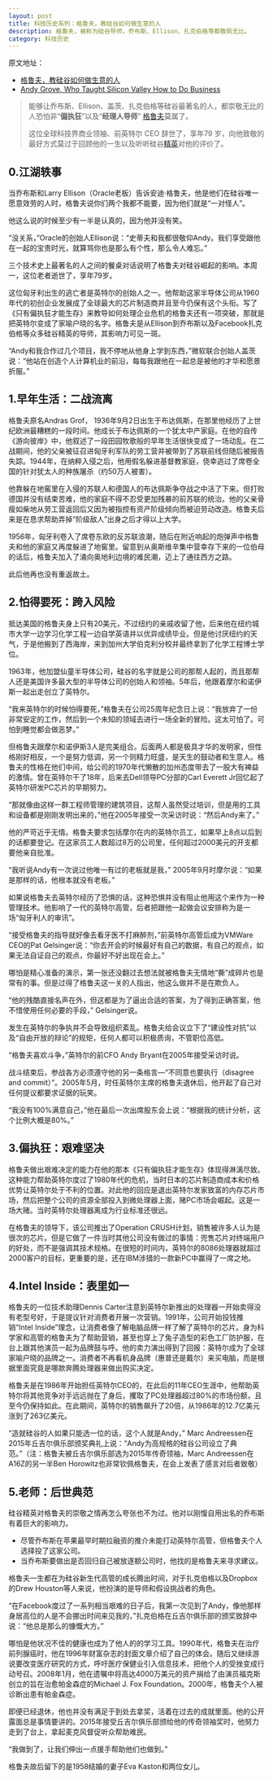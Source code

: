 ```yaml
---
layout: post
title: 科技历史系列：格鲁夫，教硅谷如何做生意的人
description: 格鲁夫，被称为硅谷导师，乔布斯、Ellison、扎克伯格等都敬佩无比。
category: 科技历史 
---
```


原文地址：

* [格鲁夫，教硅谷如何做生意的人]
* [Andy Grove, Who Taught Silicon Valley How to Do Business]

> 能够让乔布斯、Ellison、盖茨、扎克伯格等硅谷最著名的人，都崇敬无比的人恐怕非“**偏执狂**”以及“**经理人导师**” [格鲁夫][Andrew Grove]莫属了。
> 
> 这位全球科技界商业领袖、前英特尔 CEO 辞世了，享年79 岁，向他致敬的最好方式莫过于回顾他的一生以及听听硅谷[精英][Andy Grove, Who Taught Silicon Valley How to Do Business]对他的评价了。

## 0.江湖轶事

当乔布斯和Larry Ellison（Oracle老板）告诉安迪·格鲁夫，他是他们在硅谷唯一愿意效劳的人时，格鲁夫说你们两个我都不能要，因为他们就是“一对怪人”。

他这么说的时候至少有一半是认真的，因为他并没有笑。

“没关系，”Oracle的创始人Ellison说：“史蒂夫和我都很敬仰Andy。我们享受跟他在一起的宝贵时光，就算骂你也是那么有个性，那么令人难忘。”

三个技术史上最著名的人之间的餐桌对话说明了格鲁夫对硅谷崛起的影响。本周一，这位老者逝世了，享年79岁。

这位匈牙利出生的逃亡者是英特尔的创始人之一。他帮助这家半导体公司从1960年代的初创企业发展成了全球最大的芯片制造商并且至今仍保有这个头衔。写了《只有偏执狂才能生存》来教导如何处理企业危机的格鲁夫还有一项突破，那就是把英特尔变成了家喻户晓的名字。格鲁夫是从Ellison到乔布斯以及Facebook扎克伯格等众多硅谷精英的导师，其影响力可见一斑。

“Andy和我合作过几个项目，我不停地从他身上学到东西，”微软联合创始人盖茨说：“他站在创造个人计算机业的前沿，每每我跟他在一起总是被他的才华和愿景折服。”

## 1.早年生活：二战流离

格鲁夫原名Andras Grof， 1936年9月2日出生于布达佩斯，在那里他经历了上世纪欧洲最糟糕的一段时间。他成长于布达佩斯的一个犹太中产家庭。在他的自传《游向彼岸》中，他叙述了一段田园牧歌般的早年生活很快变成了一场动乱。在二战期间，他的父亲被征召进匈牙利军队的劳工营并被带到了苏联前线但随后被报告失踪。1944年，在纳粹入侵之后，他用假名躲进基督教家庭，侥幸逃过了席卷全国的针对犹太人的种族屠杀（约50万人被害）。

他靠躲在地窖里在入侵的苏联人和德国人的布达佩斯争夺战之中活了下来。但打败德国并没有结束苦难，他的家庭不得不忍受更加残暴的前苏联的统治。他的父亲骨瘦如柴地从劳工营返回后又因为被指控有资产阶级倾向而被迫劳动改造。格鲁夫后来是在恳求帮助弄掉“阶级敌人”出身之后才得以上大学。

1956年，匈牙利卷入了席卷东欧的反苏联浪潮，随后在附近响起的炮弹声中格鲁夫和他的家庭又再度躲进了地窖里。留意到从奥斯维辛集中营幸存下来的一位伯母的话后，格鲁夫加入了涌向奥地利边境的难民潮，迈上了通往西方之路。

此后他再也没有重返故土。

## 2.怕得要死：跨入风险

抵达美国的格鲁夫身上只有20美元，不过纽约的亲戚收留了他，后来他在纽约城市大学一边学习化学工程一边自学英语并以优异成绩毕业。但是他讨厌纽约的天气，于是他搬到了西海岸，来到加州大学伯克利分校并最终拿到了化学工程博士学位。

1963年，他加盟仙童半导体公司，硅谷的名字就是公司的那帮人起的，而且那帮人还是美国许多最大型的半导体公司的创始人和领袖。5年后，他跟着摩尔和诺伊斯一起出走创立了英特尔。

“我来英特尔的时候怕得要死，”格鲁夫在公司25周年纪念日上说：“我放弃了一份非常安定的工作，然后到一个未知的领域去进行一场全新的冒险。这太可怕了。可怕到睡觉都会做恶梦。”

但格鲁夫跟摩尔和诺伊斯3人是完美组合。后面两人都是极具才华的发明家，但性格刚好相反，一个是努力低调，另一个则精力旺盛，是天生的鼓动者和生意人。格鲁夫的性格在他们中间，给公司的1970年代懒散的加州态度带去了一股大有裨益的激情。曾在英特尔干了18年，后来去Dell领导PC分部的Carl Everett Jr回忆起了英特尔研发PC芯片的早期努力。

“那就像由这样一群工程师管理的建筑项目，这帮人虽然受过培训，但是用的工具和设备都是刚刚发明出来的，”他在2005年接受一次采访时说：“然后Andy来了。”

他的严苛近乎无情。格鲁夫要求包括摩尔在内的英特尔员工，如果早上8点以后到的话都要登记。在这家员工人数超过8万的公司里，任何超过2000美元的开支都要他亲自批准。

“我听说Andy有一次说过他唯一有过的老板就是我，” 2005年9月时摩尔说：“如果是那样的话，他根本就没有老板。”

如果说格鲁夫去英特尔经历了恐惧的话，这种恐惧并没有阻止他用这个来作为一种管理技术。他影响了一代的英特尔高管，后者把跟他一起做会议安排称为是一场“匈牙利人的审讯”。

“接受格鲁夫的指导就好像去看牙医不打麻醉剂，”前英特尔高管后成为VMWare CEO的Pat Gelsinger说：“你去开会的时候最好有自己的数据，有自己的观点，如果无法自证自己的观点，你最好不好出现在会上。”

哪怕是精心准备的演示，第一张还没翻过去想法就被格鲁夫无情地“撕”成碎片也是常有的事。但是过得了格鲁夫这一关的人指出，他这么做并不是在欺负人。

“他的残酷直接名声在外，但这都是为了逼出合适的答案，为了得到正确答案，他不惜使用任何必要的手段，” Gelsinger说。

发生在英特尔的争执并不会导致组织紊乱。格鲁夫给会议立下了“建设性对抗”以及“自由开放的辩论”的规矩，任何人都可以积极质询，不管职位高低。

“格鲁夫喜欢斗争，”英特尔的前CFO Andy Bryant在2005年接受采访时说。

战斗结束后，参战各方必须遵守他的另一条格言—“不同意也要执行（disagree and commit）”。2005年5月，时任英特尔主席的格鲁夫退休后，他开起了自己对任何提议都要求证据的玩笑。

“我没有100%满意自己，”他在最后一次出席股东会上说：“根据我的统计分析，这个比例大概是80%。”

## 3.偏执狂：艰难坚决

格鲁夫做出艰难决定的能力在他的那本《只有偏执狂才能生存》体现得淋漓尽致。这种能力帮助英特尔度过了1980年代的危机，当时日本的芯片制造商成本和价格优势让英特尔处于不利的位置。对此他的回应是退出英特尔发家致富的内存芯片市场，然后把整个公司的资源全部投入到微处理器上面，赌PC市场会崛起。这是一场大赌。当时英特尔处理器离成为行业标准还很远。

在格鲁夫的领导下，该公司推出了Operation CRUSH计划，销售被许多人认为是很次的芯片。但是它做了一件当时其他公司没有做过的事情：兜售芯片对终端用户的好处，而不是强调其技术规格。在很短的时间内，英特尔的8086处理器就超过2000客户的目标，更重要的是，还在IBM涉猎的一款新PC中赢得了一席之地。

## 4.Intel Inside：表里如一

格鲁夫的一位技术助理Dennis Carter注意到英特尔新推出的处理器一开始卖得没有老型号好，于是提议针对消费者开展一次营销。1991年，公司开始投钱推销“Intel Inside”理念，让消费者像了解电脑品牌一样了解了英特尔的芯片。身为科学家和高管的格鲁夫为了帮助营销，甚至也穿上了兔子造型的彩色工厂防护服，在台上跟其他演员一起为品牌鼓与呼。他的卖力演出得到了回报：英特尔成为了全球家喻户晓的品牌之一。消费者不再看机身品牌（惠普还是戴尔）来买电脑，而是根据里面究竟是哪款奔腾处理器来做出购买决定。

格鲁夫是在1986年开始担任英特尔CEO的，在此后的11年CEO生涯中，他帮助英特尔将其他竞争对手远远抛在了身后，攫取了PC处理器超过80%的市场份额，且至今仍保持如此。在此期间，英特尔的销售飙升了20倍，从1986年的12.7亿美元涨到了263亿美元。

“造就硅谷的人如果只能选一位的话，这个人就是Andy，” Marc Andreessen在2015年丘吉尔俱乐部颁奖典礼上说：“Andy为高规格的硅谷公司设立了典范。”（注：格鲁夫被丘吉尔俱乐部选为2015年传奇领袖，Marc Andreessen在A16Z的另一半Ben Horowitz也非常钦佩格鲁夫，在会上发表了感言对后者致敬）

## 5.老师：后世典范

硅谷精英对格鲁夫的崇敬之情再怎么夸张也不为过。他对以刚愎自用出名的乔布斯有着巨大的影响力。

* 尽管乔布斯在苹果最早时期拉融资的推介未能打动英特尔高管，但格鲁夫个人选择投了这家公司。
* 当乔布斯要做出是否回归自己被放逐额公司时，他找的是格鲁夫来寻求建议。

格鲁夫一生都在为硅谷新生代高管的成长腾出时间，对于扎克伯格以及Dropbox的Drew Houston等人来说，他扮演的是导师和假设挑战者的角色。

“在Facebook度过了一系列相当艰难的日子后，我第一次见到了Andy，像他那样身居高位的人是不会挪出时间来见我的，”扎克伯格在丘吉尔俱乐部的颁奖致辞中说：“他总是那么的慷慨大方。”

哪怕是他状况不佳的健康也成为了他人的的学习工具。1990年代，格鲁夫在治疗前列腺癌时，他在1996年财富杂志的封面文章介绍了自己的体会。随后又继续游说要改变医疗研究的方式，呼吁医疗保健业引入信息技术，把他个人的受挫变成行动号召。2008年1月，他在遗嘱中将高达4000万美元的资产捐给了由演员福克斯创立的旨在治愈帕金森症的Michael J. Fox Foundation。2000年，格鲁夫个人被诊断出患有帕金森症。

即便已经退休，他也并没有满足于到处去拿奖，活着在过去的成就里面。他的公开露面总是事情要讲的。2015年接受丘吉尔俱乐部颁给他的传奇领袖奖时，他努力走到了台上，拿起麦克风督促听众帮助难民。

“我做到了，让我们伸出一点援手帮助他们也做到。”

格鲁夫故后留下的是1958结婚的妻子Eva Kaston和两位女儿。






[格鲁夫，教硅谷如何做生意的人]:		https://36kr.com/p/5045002.html
[Andy Grove, Who Taught Silicon Valley How to Do Business]:	http://www.bloomberg.com/news/articles/2016-03-22/andy-grove-the-man-who-taught-silicon-valley-how-to-do-business
[Andrew Grove]:		https://en.wikipedia.org/wiki/Andrew_Grove


[NingG]:    http://ningg.github.com  "NingG"

